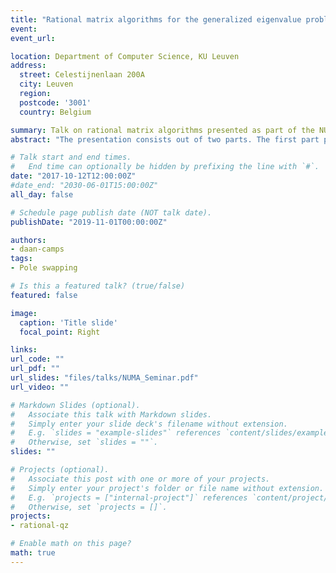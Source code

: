 ```yaml
---
title: "Rational matrix algorithms for the generalized eigenvalue problem - Iterative and direct methods"
event: 
event_url: 

location: Department of Computer Science, KU Leuven
address:
  street: Celestijnenlaan 200A
  city: Leuven
  region: 
  postcode: '3001'
  country: Belgium

summary: Talk on rational matrix algorithms presented as part of the NUMA seminar series at KU Leuven.
abstract: "The presentation consists out of two parts. The first part presents the connection between the well known polynomial Krylov method, commonly used as an iterative method for large scale eigenvalue problems, and the equally well known implicit QR algorithm, which is the standard direct method for small to medium sized eigenvalue problems. In the second part we consider the rational Krylov method as an iterative method for the generalized eigenvalue problem and present an analogue connection to a new, direct rational QZ method."

# Talk start and end times.
#   End time can optionally be hidden by prefixing the line with `#`.
date: "2017-10-12T12:00:00Z"
#date_end: "2030-06-01T15:00:00Z"
all_day: false

# Schedule page publish date (NOT talk date).
publishDate: "2019-11-01T00:00:00Z"

authors:
- daan-camps
tags:
- Pole swapping

# Is this a featured talk? (true/false)
featured: false

image:
  caption: 'Title slide'
  focal_point: Right

links:
url_code: ""
url_pdf: ""
url_slides: "files/talks/NUMA_Seminar.pdf"
url_video: ""

# Markdown Slides (optional).
#   Associate this talk with Markdown slides.
#   Simply enter your slide deck's filename without extension.
#   E.g. `slides = "example-slides"` references `content/slides/example-slides.md`.
#   Otherwise, set `slides = ""`.
slides: ""

# Projects (optional).
#   Associate this post with one or more of your projects.
#   Simply enter your project's folder or file name without extension.
#   E.g. `projects = ["internal-project"]` references `content/project/deep-learning/index.md`.
#   Otherwise, set `projects = []`.
projects:
- rational-qz

# Enable math on this page?
math: true
---
```

